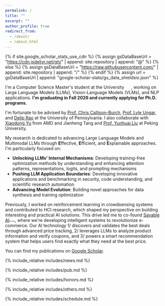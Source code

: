 ```yaml
---
permalink: /
title: ""
excerpt: ""
author_profile: true
redirect_from: 
  - /about/
  - /about.html
---
```


{% if site.google_scholar_stats_use_cdn %}
{% assign gsDataBaseUrl = "https://cdn.jsdelivr.net/gh/" | append: site.repository | append: "@" %}
{% else %}
{% assign gsDataBaseUrl = "https://raw.githubusercontent.com/" | append: site.repository | append: "/" %}
{% endif %}
{% assign url = gsDataBaseUrl | append: "google-scholar-stats/gs_data_shieldsio.json" %}

<span class='anchor' id='about-me'></span>

I'm a Computer Science Master's student at the University <img srof Pennsylvania c='./images/upenn.png' style="width: 1.3em;">, working on Large Language Models (LLMs), Vision-Language Models (VLMs), and NLP applications. **I'm graduating in Fall 2026 and currently applying for Ph.D. programs.**

I'm fortunate to be advised by [Prof. Chris Callison-Burch](https://www.linkedin.com/in/chris-callison-burch/), [Prof. Lyle Ungar](http://linkedin.com/in/lyle-ungar-b061474/), and [Delip Rao](https://www.linkedin.com/in/deliprao/) at the University of Pennsylvania. I also collaborate with [Xiaodong Yu](https://www.xiaodongyu.me/) from AMD and Jianheng Tang and [Prof. Yunhuai Liu](https://cs.pku.edu.cn/info/1234/2111.htm) at Peking University.

My research is dedicated to advancing Large Language Models and Multimodal LLMs through **E**ffective, **E**fficient, and **E**xplainable approaches. I'm particularly focused on:

- **Unlocking LLMs' Internal Mechanisms**: Developing training-free optimization methods by understanding and enhancing attention patterns, representations, logits, and prompting mechanisms
- **Pushing LLM Application Boundaries**: Developing innovative applications and benchmarking in security, code understanding, and scientific research automation
- **Advancing Model Evolution**: Building novel approaches for data synthesis and training optimization

Previously, I worked on reinforcement learning in crowdsensing systems and contributed to HCI research, which shaped my perspective on building interesting and practical AI solutions. This drive led me to co-found [Savable AI](https://www.savable.ai/)<img src='./images/savableai.png' style="width: 1.3em;">, where we're developing intelligent systems to revolutionize e-commerce. Our AI technology 1/ discovers and validates the best deals through advanced price tracking, 2/ leverages LLMs to analyze product information and verify coupons, and 3/ powers a smart recommendation system that helps users find exactly what they need at the best price.

You can find my publications on <a href='https://scholar.google.com.hk/citations?user=PEJ5x3EAAAAJ'>Google Scholar</a>.


{% include_relative includes/news.md %}

{% include_relative includes/pub.md %}

{% include_relative includes/honors.md %}

{% include_relative includes/others.md %}

{% include_relative includes/schedule.md %}